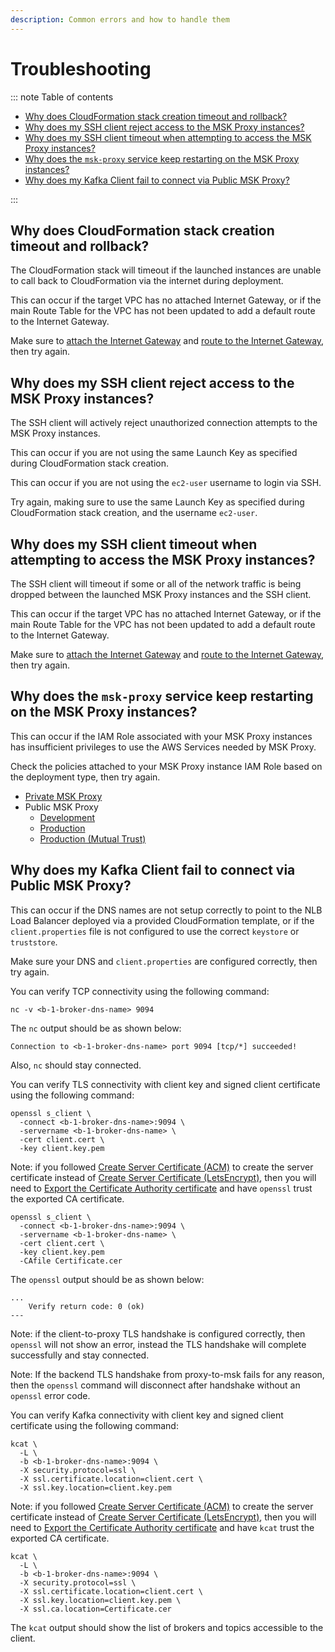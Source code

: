 ```yaml
---
description: Common errors and how to handle them
---
```


# Troubleshooting

::: note Table of contents

- [Why does CloudFormation stack creation timeout and rollback?](#why-does-cloudformation-stack-creation-timeout-and-rollback)
- [Why does my SSH client reject access to the MSK Proxy instances?](#why-does-my-ssh-client-reject-access-to-the-msk-proxy-instances)
- [Why does my SSH client timeout when attempting to access the MSK Proxy instances?](#why-does-my-ssh-client-timeout-when-attempting-to-access-the-msk-proxy-instances)
- [Why does the `msk-proxy` service keep restarting on the MSK Proxy instances?](#why-does-the-msk-proxy-service-keep-restarting-on-the-msk-proxy-instances)
- [Why does my Kafka Client fail to connect via Public MSK Proxy?](#why-does-my-kafka-client-fail-to-connect-via-public-msk-proxy)

:::

## Why does CloudFormation stack creation timeout and rollback?

The CloudFormation stack will timeout if the launched instances are unable to call back to CloudFormation via the internet during deployment.

This can occur if the target VPC has no attached Internet Gateway, or if the main Route Table for the VPC has not been updated to add a default route to the Internet Gateway.

Make sure to [attach the Internet Gateway](create-vpc.md#attach-the-internet-gateway) and [route to the Internet Gateway](create-vpc.md#route-to-the-internet-gateway), then try again.

## Why does my SSH client reject access to the MSK Proxy instances?

The SSH client will actively reject unauthorized connection attempts to the MSK Proxy instances.

This can occur if you are not using the same Launch Key as specified during CloudFormation stack creation.

This can occur if you are not using the `ec2-user` username to login via SSH.

Try again, making sure to use the same Launch Key as specified during CloudFormation stack creation, and the username `ec2-user`.

## Why does my SSH client timeout when attempting to access the MSK Proxy instances?

The SSH client will timeout if some or all of the network traffic is being dropped between the launched MSK Proxy instances and the SSH client.

This can occur if the target VPC has no attached Internet Gateway, or if the main Route Table for the VPC has not been updated to add a default route to the Internet Gateway.

Make sure to [attach the Internet Gateway](create-vpc.md#attach-the-internet-gateway) and [route to the Internet Gateway](create-vpc.md#route-to-the-internet-gateway), then try again.

## Why does the `msk-proxy` service keep restarting on the MSK Proxy instances?

This can occur if the IAM Role associated with your MSK Proxy instances has insufficient privileges to use the AWS Services needed by MSK Proxy.

Check the policies attached to your MSK Proxy instance IAM Role based on the deployment type, then try again.

- [Private MSK Proxy](../../how-tos/amazon-msk/private-proxy.md#create-the-msk-proxy-iam-security-role)
- Public MSK Proxy
  - [Development](../../how-tos/amazon-msk/development.md#create-the-msk-proxy-iam-security-role)
  - [Production](../../how-tos/amazon-msk/production.md#create-the-msk-proxy-iam-security-role)
  - [Production (Mutual Trust)](../../how-tos/amazon-msk/production-mutual-trust.md#create-the-msk-proxy-iam-security-role)

## Why does my Kafka Client fail to connect via Public MSK Proxy?

This can occur if the DNS names are not setup correctly to point to the NLB Load Balancer deployed via a provided CloudFormation template, or if the `client.properties` file is not configured to use the correct `keystore` or `truststore`.

Make sure your DNS and `client.properties` are configured correctly, then try again.

You can verify TCP connectivity using the following command:

```bash:no-line-numbers
nc -v <b-1-broker-dns-name> 9094
```

The `nc` output should be as shown below:

```shell:no-line-numbers
Connection to <b-1-broker-dns-name> port 9094 [tcp/*] succeeded!
```

Also, `nc` should stay connected.

You can verify TLS connectivity with client key and signed client certificate using the following command:

```bash:no-line-numbers
openssl s_client \
  -connect <b-1-broker-dns-name>:9094 \
  -servername <b-1-broker-dns-name> \
  -cert client.cert \
  -key client.key.pem
```

Note: if you followed [Create Server Certificate (ACM)](create-server-certificate-acm.md) to create the server certificate instead of [Create Server Certificate (LetsEncrypt)](create-server-certificate-letsencrypt.md), then you will need to [Export the Certificate Authority certificate](create-certificate-authority-acm.md#export-the-ca-certificate) and have `openssl` trust the exported CA certificate.

```shell:no-line-numbers
openssl s_client \
  -connect <b-1-broker-dns-name>:9094 \
  -servername <b-1-broker-dns-name> \
  -cert client.cert \
  -key client.key.pem
  -CAfile Certificate.cer
```

The `openssl` output should be as shown below:

```shell:no-line-numbers
...
    Verify return code: 0 (ok)
---
```

Note: if the client-to-proxy TLS handshake is configured correctly, then `openssl` will not show an error, instead the TLS handshake will complete successfully and stay connected.

Note: If the backend TLS handshake from proxy-to-msk fails for any reason, then the `openssl` command will disconnect after handshake without an `openssl` error code.

You can verify Kafka connectivity with client key and signed client certificate using the following command:

```shell:no-line-numbers
kcat \
  -L \
  -b <b-1-broker-dns-name>:9094 \
  -X security.protocol=ssl \
  -X ssl.certificate.location=client.cert \
  -X ssl.key.location=client.key.pem
```

Note: if you followed [Create Server Certificate (ACM)](create-server-certificate-acm.md) to create the server certificate instead of [Create Server Certificate (LetsEncrypt)](create-server-certificate-letsencrypt.md), then you will need to [Export the Certificate Authority certificate](create-certificate-authority-acm.md#export-the-ca-certificate) and have `kcat` trust the exported CA certificate.

```shell:no-line-numbers
kcat \
  -L \
  -b <b-1-broker-dns-name>:9094 \
  -X security.protocol=ssl \
  -X ssl.certificate.location=client.cert \
  -X ssl.key.location=client.key.pem \
  -X ssl.ca.location=Certificate.cer
```

The `kcat` output should show the list of brokers and topics accessible to the client.
